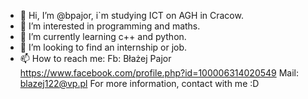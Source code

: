 - 👋 Hi, I’m @bpajor, i`m studying ICT on AGH in Cracow. 
- 👀 I’m interested in programming and maths.
- 🌱 I’m currently learning c++ and python.
- 💞️ I’m looking to find an internship or job.
- 📫 How to reach me:
     Fb: Błażej Pajor https://www.facebook.com/profile.php?id=100006314020549
     Mail: blazej122@vp.pl
For more information, contact with me :D

